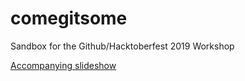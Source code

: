 # comegitsome
Sandbox for the Github/Hacktoberfest 2019 Workshop

[Accompanying slideshow](https://docs.google.com/presentation/d/1BzAQmuea0TYEotkySKpJcUdYHwlNXqMDgWGN5KfZ5ug/edit#slide=id.g423ebdd30c_0_88)
